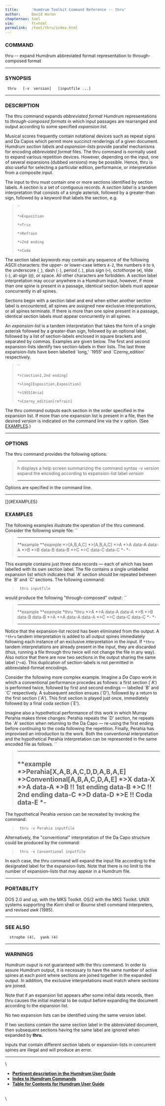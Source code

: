 ```yaml
---
title:		'Humdrum Toolkit Command Reference -- thru'
author:		David Huron
chapternav:	tool
vim:		ft=html
permalink:	/tool/thru/index.html
---
```


### COMMAND

<span class="tool">thru</span> -- expand Humdrum abbreviated format representation to
through-composed format

------------------------------------------------------------------------

### SYNOPSIS

` thru   [-v  version]   [inputfile ...]`

------------------------------------------------------------------------

### DESCRIPTION

The <span class="tool">thru</span> command expands *abbreviated format* Humdrum
representations to *through-composed formats* in which input passages
are rearranged and output according to some specified *expansion list.*

Musical scores frequently contain notational devices such as repeat
signs and Da Capos which permit more succinct renderings of a given
document. Humdrum *section labels* and *expansion-lists* provide
parallel mechanisms for encoding *abbreviated format* files. The
<span class="tool">thru</span> command is normally used to expand various repetition devices.
However, depending on the input, one of several expansions (dubbed
*versions*) may be possible. Hence, <span class="tool">thru</span> is also useful for
selecting a particular edition, performance, or interpretation from a
composite input.

The input to <span class="tool">thru</span> must contain one or more sections identified by
section labels. A *section* is a set of contiguous records. A *section
label* is a tandem interpretation that consists of a single asterisk,
followed by a greater-than sign, followed by a keyword that labels the
section, e.g.

> ``
>
> `*>Exposition`
>
> `*>Trio`
>
> `*>Refrain`
>
> `*>2nd ending`
>
> `*>Coda `

The section label *keywords* may contain any sequence of the following
ASCII characters: the upper- or lower-case letters `A-Z`, the numbers
`0` to `9`, the underscore (`_`), dash (`-`), period (`.`), plus sign
(`+`), octothorpe (`#`), tilde (`~`), at-sign (`@`), or space. All other
characters are forbidden. A section label interpretation may occur
anywhere in a Humdrum input, however, if more than one spine is present
in a passage, identical section labels must appear concurrently in all
spines.

Sections begin with a section label and end when either another section
label is encountered, all spines are assigned new exclusive
interpretations, or all spines terminate. If there is more than one
spine present in a passage, identical section labels must appear
concurrently in all spines.

An *expansion-list* is a tandem interpretation that takes the form of a
single asterisk followed by a greater-than sign, followed by an optional
label, followed by a list of section-labels enclosed in square brackets
and separated by commas. Examples are given below. The first and second
expansion-lists identify two section-labels in their lists. The last
three expansion-lists have been labelled \`long,\' \`1955\' and
\`Czerny\_edition\' respectively.

> ``
>
> `*>[section1,2nd ending]`
>
> `*>long[Exposition,Exposition]`
>
> `*>1955[Aria]`
>
> `*>Czerny_edition[refrain] `

The <span class="tool">thru</span> command outputs each section in the order specified in the
expansion list. If more than one expansion list is present in a file,
then the desired *version* is indicated on the command line via the
<span class="option">v</span> option. (See [EXAMPLES](#EXAMPLES).)

------------------------------------------------------------------------

### OPTIONS

The <span class="tool">thru</span> command provides the following options:

>   -------------- -----------------------------------------------------------------
>   <span class="option">h</span>         displays a help screen summarizing the command syntax
>   -v *version*   expand the encoding according to expansion-list label *version*
>   -------------- -----------------------------------------------------------------
>
Options are specified in the command line.

------------------------------------------------------------------------

[]{#EXAMPLES}

### EXAMPLES

The following examples illustrate the operation of the <span class="tool">thru</span> command.
Consider the following simple file: ``

>   ----------------- -----------------
>   \*\*example       \*\*example
>   \*\>\[A,B,A,C\]   \*\>\[A,B,A,C\]
>   \*\>A             \*\>A
>   data-A            data-A
>   \*\>B             \*\>B
>   data-B            data-B
>   \*\>C             \*\>C
>   data-C            data-C
>   \*-               \*-
>   ----------------- -----------------
>
This example contains just three data records &mdash; each of which has been
labelled with its own section label. The file contains a single
unlabelled expansion list which indicates that \`A\' section should be
repeated between the \`B\' and \`C\' sections. The following command:

> ` thru inputfile`

would produce the following \"through-composed\" output: ``

>   ------------- -------------
>   \*\*example   \*\*example
>   \*thru        \*thru
>   \*\>A         \*\>A
>   data-A        data-A
>   \*\>B         \*\>B
>   data-B        data-B
>   \*\>A         \*\>A
>   data-A        data-A
>   \*\>C         \*\>C
>   data-C        data-C
>   \*-           \*-
>   ------------- -------------
>
Notice that the expansion-list record has been eliminated from the
output. A `*thru` tandem interpretation is added to all output spines
immediately following each instance of an exclusive interpretation in
the input. If `*thru` tandem interpretations are already present in the
input, they are discarded (thus, running a file through <span class="tool">thru</span> twice
will not change the file in any way). Also notice that there are now two
sections in the output sharing the same label (`*>A`). This duplication
of section-labels is not permitted in abbreviated-format encodings.

Consider the following more complex example. Imagine a *Da Capo* work in
which a conventional performance procedes as follows: a first section
(\`A\') is performed twice, followed by first and second endings &mdash;
labelled \`B\' and \`C\' respectively. A subsequent section ensues
(\`D\'), followed by a return to the first section (\`A\'). This first
section is played just once, immediately followed by a final coda
section (\`E\').

Imagine also a hypothetical performance of this work in which Murray
Perahia makes three changes: Perahia repeats the \`D\' section, he
repeats the \`A\' section when returning to the Da Capo &mdash; re-using the
first ending before continuing to the coda following the repetition.
Finally, Perahia has improvised an introduction to the work. Both the
conventional interpretation and the hypothetical Perahia interpretation
can be represented in the same encoded file as follows. ``

>   --------------------------------------
>   \*\*example
>   \*\>Perahia\[X,A,B,A,C,D,D,A,B,A,E\]
>   \*\>Conventional\[A,B,A,C,D,A,E\]
>   \*\>X
>   data-X
>   \*\>A
>   data-A
>   \*\>B
>   !! 1st ending
>   data-B
>   \*\>C
>   !! 2nd ending
>   data-C
>   \*\>D
>   data-D
>   \*\>E
>   !! Coda
>   data-E
>   \*-
>   --------------------------------------
>
The hypothetical Perahia version can be recreated by invoking the
command:

> ` thru -v Perahia inputfile`

Alternatively, the \"conventional\" interpretation of the Da Capo
structure could be produced by the command:

> ` thru -v Conventional inputfile`

In each case, the <span class="tool">thru</span> command will expand the input file according
to the designated label for the expansion-lists. Note that there is no
limit to the number of expansion-lists that may appear in a Humdrum
file.

------------------------------------------------------------------------

### PORTABILITY

DOS 2.0 and up, with the MKS Toolkit. OS/2 with the MKS Toolkit. UNIX
systems supporting the *Korn* shell or *Bourne* shell command
interpreters, and revised *awk* (1985).

------------------------------------------------------------------------

### SEE ALSO

`  strophe (4),  yank (4)`

------------------------------------------------------------------------

### WARNINGS

Humdrum ouput is not guaranteed with the <span class="tool">thru</span> command. In order to
assure Humdrum output, it is necessary to have the same number of active
spines at each point where sections are joined together in the expanded
output. In addition, the exclusive interpretations must match where
sections are joined.

Note that if an expansion list appears after some initial data records,
then <span class="tool">thru</span> causes the initial material to be output before expanding
the document according to the expansion list.

No two expansion lists can be identified using the same version label.

If two sections contain the same section label in the abbreviated
document, then subsequent sections having the same label are ignored
when expanded by **thru.**

Inputs that contain different section labels or expansion-lists in
concurrent spines are illegal and will produce an error.

------------------------------------------------------------------------

\

-   [**Pertinent description in the Humdrum User
    Guide**](../guide20.html#Using_the_thru_Command_to_Expand_Encodings)
-   [**Index to Humdrum Commands**](../commands.toc.html)
-   [**Table for Contents for Humdrum User Guide**](../guide.toc.html)

\
\
